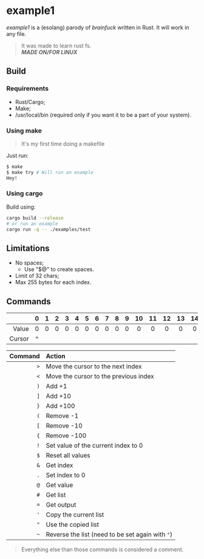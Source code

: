 # example1

_example1_ is a (esolang) parody of _brainfuck_ written in Rust. It will work in any file.

> It was made to learn rust fs.  
> _**MADE ON/FOR LINUX**_

## Build

### Requirements

- Rust/Cargo;
- Make;
- /usr/local/bin (required only if you want it to be a part of your system).

### Using make

> It's my first time doing a makefile

Just run:

```bash
$ make
$ make try # Will run an example
Hey!
```

### Using cargo

Build using:

```bash
cargo build --release
# or run an example
cargo run -q -- ./examples/test
```

## Limitations

- No spaces;
  - Use "$@" to create spaces.
- Limit of 32 chars;
- Max 255 bytes for each index.

## Commands

| | 0 | 1 | 2 | 3 | 4 | 5 | 6 | 7 | 8 | 9 | 10 | 11 | 12 | 13 | 14 | 15 |
|   -:   | :-: | :-: | :-: | :-: | :-: | :-: | :-: | :-: | :-: | :-: | :--: | :--: | :--: | :--: | :--: | :--: |
| Value | 0 | 0 | 0 | 0 | 0 | 0 | 0 | 0 | 0 | 0 | 0  | 0  | 0  | 0  | 0  | 0  |
| Cursor | ^ |   |   |   |   |   |   |   |   |   |    |    |    |    |    |    |

| Command | Action
| -:      | :-
| `>`     | Move the cursor to the next index
| `<`     | Move the cursor to the previous index
| `)`     | Add +1
| `]`     | Add +10
| `}`     | Add +100
| `(`     | Remove -1
| `[`     | Remove -10
| `{`     | Remove -100
| `!`     | Set value of the current index to 0
| `$`     | Reset all values
| `&`     | Get index
| `.`     | Set index to 0
| `@`     | Get value
| `#`     | Get list
| `=`     | Get output
| `'`     | Copy the current list
| `"`     | Use the copied list
| `~`     | Reverse the list (need to be set again with `"`)

> Everything else than those commands is considered a comment.
